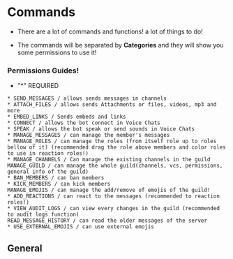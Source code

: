 # Commands

* There are a lot of commands and functions! a lot of things to do!

* The commands will be separated by **Categories** and they will show you some permissions to use it!

### Permissions Guides!

* "*" REQUIRED

```
* SEND_MESSAGES / allows sends messages in channels            
* ATTACH_FILES / allows sends Attachments or files, videos, mp3 and more
* EMBED_LINKS / Sends embeds and links
* CONNECT / allows the bot connect in Voice Chats
* SPEAK / allows the bot speak or send sounds in Voice Chats
* MANAGE_MESSAGES / can manage the member's messages
* MANAGE_ROLES / can manage the roles (from itself role up to roles bellow of it) (recommended drag the role above members and color roles to use in reaction roles!)
* MANAGE_CHANNELS / Can manage the existing channels in the guild
MANAGE_GUILD / can manage the whole guild(channels, vcs, permissions, general info of the guild)
* BAN_MEMBERS / can ban members
* KICK_MEMBERS / can kick members
MANAGE_EMOJIS / can manage the add/remove of emojis of the guild!
* ADD_REACTIONS / can react to the messages (recommended to reaction roles!)
* VIEW_AUDIT_LOGS / can view every changes in the guild (recommended to audit logs function)
READ_MESSAGE_HISTORY / can read the older messages of the server
* USE_EXTERNAL_EMOJIS / can use external emojis
```


## General

